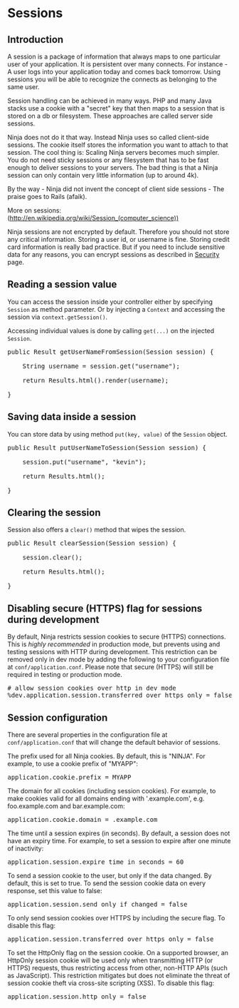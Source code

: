 Sessions
========

Introduction
------------

A session is a package of information that always maps to one particular user of your application. 
It is persistent over many connects. For instance - A user logs into your application today 
and comes back tomorrow. Using sessions you will be able to recognize the connects as belonging to the
same user.

Session handling can be achieved in many ways. PHP and many Java stacks use a cookie with a "secret" key
that then maps to a session that is stored on a db or filesystem. These approaches are called server side sessions.

Ninja does not do it that way. Instead Ninja uses so called client-side sessions. The cookie itself stores
the information you want to attach to that session. The cool thing is: Scaling Ninja servers becomes
much simpler. You do not need sticky sessions or any filesystem that has to be fast enough to
deliver sessions to your servers. The bad thing is that a Ninja session can only contain very little
information (up to around 4k).

By the way - Ninja did not invent the concept of client side sessions - The praise goes to Rails (afaik). 

More on sessions: (http://en.wikipedia.org/wiki/Session_(computer_science))


<div class="alert alert-info">
Ninja sessions are not encrypted by default. 
Therefore you should not store any 
critical information. Storing a user id, or username is fine. Storing
credit card information is really bad practice. But if you need to include sensitive data for any reasons,
you can encrypt sessions as described in <a href="/documentation/security/getting_started.html">Security</a>
page.
</div>

Reading a session value
-----------------------

You can access the session inside your controller either by specifying
<code>Session</code> as method parameter. Or by injecting a <code>Context</code> and 
accessing the session via <code>context.getSession()</code>.

Accessing individual values is done by calling <code>get(...)</code> on the 
injected <code>Session</code>.

<pre class="prettyprint">
public Result getUserNameFromSession(Session session) {

    String username = session.get("username");

    return Results.html().render(username);

}
</pre> 


Saving data inside a session
----------------------------

You can store data by using method <code>put(key, value)</code> of the 
<code>Session</code> object.

<pre class="prettyprint">
public Result putUserNameToSession(Session session) {

    session.put("username", "kevin");

    return Results.html();

}
</pre>

Clearing the session
--------------------

Session also offers a <code>clear()</code> method that wipes the session.

<pre class="prettyprint">
public Result clearSession(Session session) {

    session.clear();

    return Results.html();

}
</pre>

Disabling secure (HTTPS) flag for sessions during development
-------------------------------------------------------------

By default, Ninja restricts session cookies to secure (HTTPS) connections.  This is
*highly recommended* in production mode, but prevents using and testing sessions
with HTTP during development.  This restriction can be removed only in dev mode
by adding the following to your configuration file at <code>conf/application.conf</code>.
Please note that secure (HTTPS) will still be required in testing or production mode.

<pre class="prettyprint">
# allow session cookies over http in dev mode
%dev.application.session.transferred_over_https_only = false
</pre>

Session configuration
---------------------

There are several properties in the configuration file at <code>conf/application.conf</code>
that will change the default behavior of sessions.

The prefix used for all Ninja cookies. By default, this is "NINJA". For example,
to use a cookie prefix of "MYAPP":

<pre class="prettyprint">
application.cookie.prefix = MYAPP
</pre>

The domain for all cookies (including session cookies). For example, to make
cookies valid for all domains ending with '.example.com', e.g. foo.example.com
and bar.example.com:

<pre class="prettyprint">
application.cookie.domain = .example.com
</pre>

The time until a session expires (in seconds). By default, a session does not
have an expiry time. For example, to set a session to expire after one minute
of inactivity:

<pre class="prettyprint">
application.session.expire_time_in_seconds = 60
</pre>

To send a session cookie to the user, but only if the data changed.  By default,
this is set to true.  To send the session cookie data on every response, set
this value to false:

<pre class="prettyprint">
application.session.send_only_if_changed = false
</pre>

To only send session cookies over HTTPS by including the secure flag.  To disable
this flag:

<pre class="prettyprint">
application.session.transferred_over_https_only = false
</pre>

To set the HttpOnly flag on the session cookie. On a supported browser, an
HttpOnly session cookie will be used only when transmitting HTTP (or HTTPS) requests,
thus restricting access from other, non-HTTP APIs (such as JavaScript). This
restriction mitigates but does not eliminate the threat of session cookie theft
via cross-site scripting (XSS).  To disable this flag:

<pre class="prettyprint">
application.session.http_only = false
</pre>
